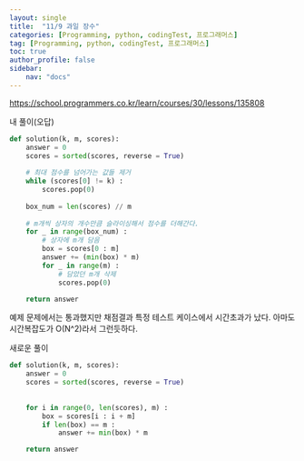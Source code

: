 ```yaml
---
layout: single
title:  "11/9 과일 장수"
categories: [Programming, python, codingTest, 프로그래머스]
tag: [Programming, python, codingTest, 프로그래머스]
toc: true
author_profile: false
sidebar:
    nav: "docs"
---
```


https://school.programmers.co.kr/learn/courses/30/lessons/135808



내 풀이(오답)

```python
def solution(k, m, scores):
    answer = 0
    scores = sorted(scores, reverse = True)
    
    # 최대 점수를 넘어가는 값들 제거
    while (scores[0] != k) :
        scores.pop(0)
        
    box_num = len(scores) // m 
    
    # m개씩 상자의 개수만큼 슬라이싱해서 점수를 더해간다.
    for _ in range(box_num) :
        # 상자에 m개 담음
        box = scores[0 : m] 
        answer += (min(box) * m) 
        for _ in range(m) :
            # 담았던 m개 삭제
            scores.pop(0) 

    return answer
```



예제 문제에서는 통과했지만 채점결과 특정 테스트 케이스에서 시간초과가 났다. 아마도 시간복잡도가 O(N^2)라서 그런듯하다.



새로운 풀이

```python
def solution(k, m, scores):
    answer = 0
    scores = sorted(scores, reverse = True)
    
    
    for i in range(0, len(scores), m) :
        box = scores[i : i + m]
        if len(box) == m :
            answer += min(box) * m

    return answer
```

